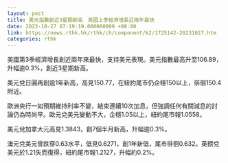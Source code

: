 ```yaml
---
layout: post
title: 美元指數創近3星期新高　美國上季經濟增長近兩年最快
date: 2023-10-27 07:19:19.000000000 +08:00
link: https://news.rthk.hk/rthk/ch/component/k2/1725142-20231027.htm
categories: rthk
---
```


美國第3季經濟增長創近兩年來最快，支持美元表現。美元指數最高升至106.89，升幅逾0.3%，創近3星期新高。

美元兌日圓再創逾1年新高，高見150.77，在紐約尾市仍企穩150以上，徘徊150.4附近。

歐洲央行一如預期維持利率不變，結束連續10次加息，但強調任何有關減息的討論仍為時尚早。歐元兌美元變動不大，企穩1.05以上，紐約尾市報1.0558。

美元兌加拿大元高見1.3843，創7個半月新高，升幅逾0.3%。

澳元兌美元曾跌穿0.63水平，低見0.6271，創1年新低，尾市徘徊0.632。英鎊兌美元於1.21失而復得，紐約尾市報1.2127，升幅約0.2%。

